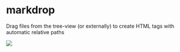 # markdrop

Drag files from the tree-view (or externally) to create HTML tags with automatic relative paths

![](http://i.imgur.com/vHeIyW2.gif)

